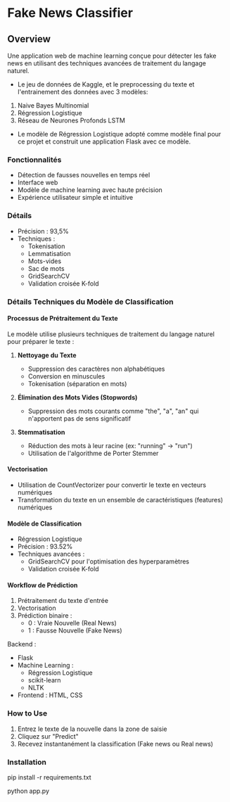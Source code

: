# Fake News Classifier

## Overview
Une application web de machine learning conçue pour détecter les fake news en utilisant des techniques avancées de traitement du langage naturel.
- Le jeu de données de Kaggle, et le preprocessing du texte et l'entrainement des données avec 3 modèles:
1. Naive Bayes Multinomial   
2. Régression Logistique  
3. Réseau de Neurones Profonds LSTM  
- Le modèle de Régression Logistique adopté comme modèle final pour ce projet et construit une application Flask avec ce modèle. 

### Fonctionnalités

* Détection de fausses nouvelles en temps réel
* Interface web
* Modèle de machine learning avec haute précision
* Expérience utilisateur simple et intuitive


### Détails

* Précision : 93,5%
* Techniques :
    - Tokenisation
    - Lemmatisation
    - Mots-vides
    - Sac de mots
    - GridSearchCV
    - Validation croisée K-fold

### Détails Techniques du Modèle de Classification

#### Processus de Prétraitement du Texte
Le modèle utilise plusieurs techniques de traitement du langage naturel pour préparer le texte :

1. **Nettoyage du Texte**
   - Suppression des caractères non alphabétiques
   - Conversion en minuscules
   - Tokenisation (séparation en mots)

2. **Élimination des Mots Vides (Stopwords)**
   - Suppression des mots courants comme "the", "a", "an" qui n'apportent pas de sens significatif

3. **Stemmatisation**
   - Réduction des mots à leur racine (ex: "running" → "run")
   - Utilisation de l'algorithme de Porter Stemmer

#### Vectorisation
- Utilisation de CountVectorizer pour convertir le texte en vecteurs numériques
- Transformation du texte en un ensemble de caractéristiques (features) numériques

#### Modèle de Classification
- Régression Logistique
- Précision : 93.52%
- Techniques avancées :
  - GridSearchCV pour l'optimisation des hyperparamètres
  - Validation croisée K-fold

#### Workflow de Prédiction
1. Prétraitement du texte d'entrée
2. Vectorisation
3. Prédiction binaire :
   - 0 : Vraie Nouvelle (Real News)
   - 1 : Fausse Nouvelle (Fake News)

Backend : 
* Flask
* Machine Learning :
    * Régression Logistique
    * scikit-learn
    * NLTK
* Frontend : HTML, CSS


### How to Use
1. Entrez le texte de la nouvelle dans la zone de saisie
2. Cliquez sur "Predict"
3. Recevez instantanément la classification (Fake news ou Real news)

### Installation

pip install -r requirements.txt

python app.py
